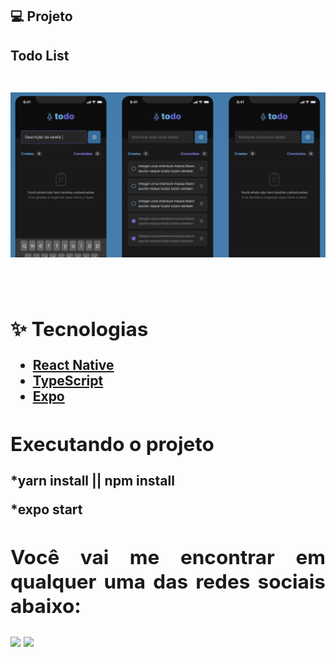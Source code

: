 
## 💻 Projeto
<h2 id="CHAPTERII">
  Todo List
</a>
<div align="justify">

 <br>
   <p>
    <img width="700" height"800" src="assets/new_todo_list.png">
  </p>
<br>

## ✨ Tecnologias

- [React Native](https://reactnative.dev/)
- [TypeScript](https://www.typescriptlang.org/)
- [Expo](https://expo.io/)

## Executando o projeto

*yarn install || npm install

*expo start



## Você vai me encontrar em qualquer uma das redes sociais abaixo:

<a href = "mailto: tiagocdev@gmail.com"><img src="https://img.shields.io/badge/-Gmail-%23EA4335?style=for-the-badge&logo=gmail&logoColor=white" target="_blank" margin-right="10px"></a>
<a href="https://www.linkedin.com/in/tiagocunhadecampos/" target="_blank"><img src="https://img.shields.io/badge/-LinkedIn-%230077B5?style=for-the-badge&logo=linkedin&logoColor=white" target="_blank"></a>
